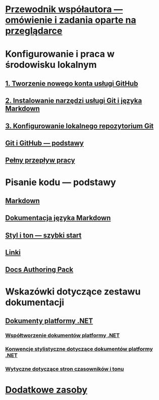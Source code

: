 # [Przewodnik współautora — omówienie i zadania oparte na przeglądarce](index.md)
# Konfigurowanie i praca w środowisku lokalnym
## [1. Tworzenie nowego konta usługi GitHub](get-started-setup-github.md)
## [2. Instalowanie narzędzi usługi Git i języka Markdown](get-started-setup-tools.md)
## [3. Konfigurowanie lokalnego repozytorium Git](get-started-setup-local.md)
## [Git i GitHub — podstawy](git-github-fundamentals.md)
## [Pełny przepływ pracy](how-to-write-workflows-major.md)
# Pisanie kodu — podstawy
## [Markdown](how-to-write-use-markdown.md)
## [Dokumentacja języka Markdown](markdown-reference.md)
## [Styl i ton — szybki start](style-quick-start.md)
## [Linki](how-to-write-links.md)
## [Docs Authoring Pack](how-to-write-docs-auth-pack.md)
# Wskazówki dotyczące zestawu dokumentacji
## [Dokumenty platformy .NET](dotnet-contribute.md)
### [Współtworzenie dokumentów platformy .NET](dotnet-contribute-process.md)
### [Konwencje stylistyczne dotyczące dokumentów platformy .NET](dotnet-style-guide.md)
### [Wytyczne dotyczące stron czasowników i tonu](dotnet-voice-tone.md)
# [Dodatkowe zasoby](additional-resources.md)

<!--
## Creating new content

   <!--
     This page introduces the process to work locally on
     your own machine, following github flow.

     Content will be taken from the last two sections of
     how-to-contribute.md (writing new samples, and creating new content)
     and the how-to-write-workflows-major.md)
### Setup and clone source

   <!--
      This page will guide folks through the setup process
      through cloning the repo.

      It will have condensed versions of get-started-setup-github,
      get-started-setup-tools, and get-started-setup-local.
      
### Git and GitHub essentials

   <!--
      Explain the basics of Git and GitHub, and the GitHub flow
      process.

      Much, or all of this will be from full-workflow, and git-github-fundamentals

      The full list of repos probably doesn't belong here.
### Contribute new topics
   <!--
     Primarily new content, but will include the content from the
     how-to-write-use-markdown, style-quick-start and how-to-write-links

     Process content will also be taken from how-to-contribute.
#### Content types
#### Markdown resources
#### Tone, voice, and style

### Contribute new samples

   <!--
     Primarily new content, with some taken from how-to-contribute.

     This will also point to repo-specific guidance for samples.

     We have an important decision to make here: This contributing guide
     can contain the union of all code style rules for all different languages
     and frameworks, or it can contain the intersection (code samples must
     compile and run).

     I'm in favor of the former: Everyone writing Python should follow the Python
     guidance; everyone writing C# should follow the C# rules. Those should be
     consistent regardless of project team.

## List of documentation repositories -->

   <!--
     This will take the list of repos from git-github-fundamentals
     for the public repositories.

     Open question: How to keep this up to date?
   -->
